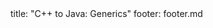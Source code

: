 <frontmatter>
title: "C++ to Java: Generics"
footer: footer.md
</frontmatter>

<include src="container-inPage-asFlat.md" boilerplate />